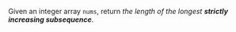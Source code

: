 Given an integer array `nums`, return *the length of the longest **strictly increasing
subsequence***.

